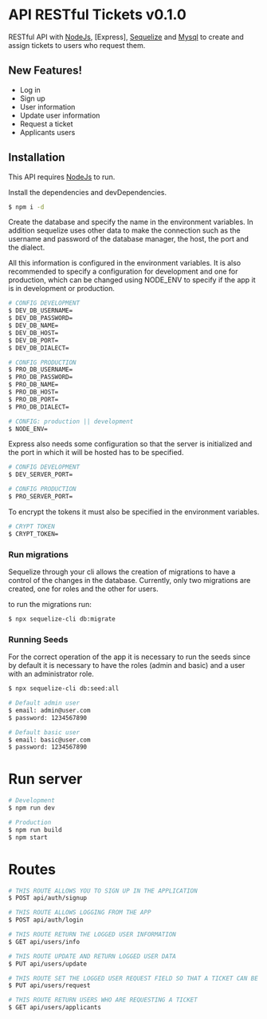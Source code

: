 # API RESTful Tickets v0.1.0

RESTful API with [NodeJs](https://nodejs.org/), [Express], [Sequelize](https://sequelize.org/) and [Mysql](https://www.mysql.com/) to create and assign tickets to users who request them.

## New Features!

- Log in
- Sign up
- User information
- Update user information
- Request a ticket
- Applicants users

## Installation

This API requires [NodeJs](https://nodejs.org/) to run.

Install the dependencies and devDependencies.

```sh
$ npm i -d
```

Create the database and specify the name in the environment variables. In addition sequelize uses other data to make the connection such as the username and password of the database manager, the host, the port and the dialect.

All this information is configured in the environment variables. It is also recommended to specify a configuration for development and one for production, which can be changed using NODE_ENV to specify if the app it is in development or production.

```sh
# CONFIG DEVELOPMENT
$ DEV_DB_USERNAME=
$ DEV_DB_PASSWORD=
$ DEV_DB_NAME=
$ DEV_DB_HOST=
$ DEV_DB_PORT=
$ DEV_DB_DIALECT=
```

```sh
# CONFIG PRODUCTION
$ PRO_DB_USERNAME=
$ PRO_DB_PASSWORD=
$ PRO_DB_NAME=
$ PRO_DB_HOST=
$ PRO_DB_PORT=
$ PRO_DB_DIALECT=
```

```sh
# CONFIG: production || development
$ NODE_ENV=
```

Express also needs some configuration so that the server is initialized and the port in which it will be hosted has to be specified.

```sh
# CONFIG DEVELOPMENT
$ DEV_SERVER_PORT=
```

```sh
# CONFIG PRODUCTION
$ PRO_SERVER_PORT=
```

To encrypt the tokens it must also be specified in the environment variables.

```sh
# CRYPT TOKEN
$ CRYPT_TOKEN=
```

### Run migrations

Sequelize through your cli allows the creation of migrations to have a control of the changes in the database. Currently, only two migrations are created, one for roles and the other for users.

to run the migrations run:

```sh
$ npx sequelize-cli db:migrate
```

### Running Seeds

For the correct operation of the app it is necessary to run the seeds since by default it is necessary to have the roles (admin and basic) and a user with an administrator role.

```sh
$ npx sequelize-cli db:seed:all
```

```sh
# Default admin user
$ email: admin@user.com
$ password: 1234567890
```

```sh
# Default basic user
$ email: basic@user.com
$ password: 1234567890
```

# Run server

```sh
# Development
$ npm run dev
```

```sh
# Production
$ npm run build
$ npm start
```

# Routes

```sh
# THIS ROUTE ALLOWS YOU TO SIGN UP IN THE APPLICATION
$ POST api/auth/signup
```

```sh
# THIS ROUTE ALLOWS LOGGING FROM THE APP
$ POST api/auth/login
```

```sh
# THIS ROUTE RETURN THE LOGGED USER INFORMATION
$ GET api/users/info
```

```sh
# THIS ROUTE UPDATE AND RETURN LOGGED USER DATA
$ PUT api/users/update
```

```sh
# THIS ROUTE SET THE LOGGED USER REQUEST FIELD SO THAT A TICKET CAN BE ASSIGNED AND RETURNED DATA
$ PUT api/users/request
```

```sh
# THIS ROUTE RETURN USERS WHO ARE REQUESTING A TICKET
$ GET api/users/applicants
```
